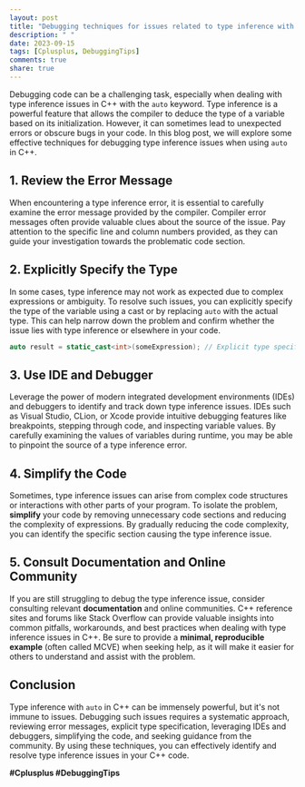 ```yaml
---
layout: post
title: "Debugging techniques for issues related to type inference with `auto` in C++"
description: " "
date: 2023-09-15
tags: [Cplusplus, DebuggingTips]
comments: true
share: true
---
```


Debugging code can be a challenging task, especially when dealing with type inference issues in C++ with the `auto` keyword. Type inference is a powerful feature that allows the compiler to deduce the type of a variable based on its initialization. However, it can sometimes lead to unexpected errors or obscure bugs in your code. In this blog post, we will explore some effective techniques for debugging type inference issues when using `auto` in C++.

## 1. Review the Error Message

When encountering a type inference error, it is essential to carefully examine the error message provided by the compiler. Compiler error messages often provide valuable clues about the source of the issue. Pay attention to the specific line and column numbers provided, as they can guide your investigation towards the problematic code section.

## 2. Explicitly Specify the Type

In some cases, type inference may not work as expected due to complex expressions or ambiguity. To resolve such issues, you can explicitly specify the type of the variable using a cast or by replacing `auto` with the actual type. This can help narrow down the problem and confirm whether the issue lies with type inference or elsewhere in your code.

```cpp
auto result = static_cast<int>(someExpression); // Explicit type specification as int
```

## 3. Use IDE and Debugger

Leverage the power of modern integrated development environments (IDEs) and debuggers to identify and track down type inference issues. IDEs such as Visual Studio, CLion, or Xcode provide intuitive debugging features like breakpoints, stepping through code, and inspecting variable values. By carefully examining the values of variables during runtime, you may be able to pinpoint the source of a type inference error.

## 4. Simplify the Code

Sometimes, type inference issues can arise from complex code structures or interactions with other parts of your program. To isolate the problem, **simplify** your code by removing unnecessary code sections and reducing the complexity of expressions. By gradually reducing the code complexity, you can identify the specific section causing the type inference issue.

## 5. Consult Documentation and Online Community

If you are still struggling to debug the type inference issue, consider consulting relevant **documentation** and online communities. C++ reference sites and forums like Stack Overflow can provide valuable insights into common pitfalls, workarounds, and best practices when dealing with type inference issues in C++. Be sure to provide a **minimal, reproducible example** (often called MCVE) when seeking help, as it will make it easier for others to understand and assist with the problem.

## Conclusion

Type inference with `auto` in C++ can be immensely powerful, but it's not immune to issues. Debugging such issues requires a systematic approach, reviewing error messages, explicit type specification, leveraging IDEs and debuggers, simplifying the code, and seeking guidance from the community. By using these techniques, you can effectively identify and resolve type inference issues in your C++ code.

**#Cplusplus #DebuggingTips**